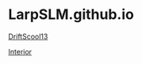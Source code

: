 # LarpSLM.github.io

<a href="https://LarpSLM.github.io/Driftscool13/">DriftScool13</a>

<a href="https://LarpSLM.github.io/interior/">Interior</a>
